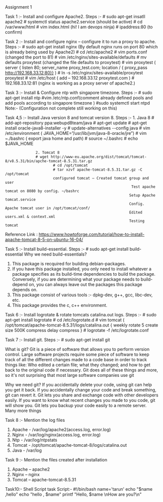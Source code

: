 Assignment 1

Task 1 :- Install and configure Apache2.
 Steps  :-         # sudo apt-get insatll apache2 
                           # systemctl status apache2.service (should be active)
                           # cd /var/www/html
                           # vim index.html (hi! I am devops ninja)
                           # ipaddress:80 (to confirm)
 
Task 2 :- Install and configure nginx – configure it to run a                  proxy to apache.
Steps  :-    # sudo  apt-get install nginx (By default nginx runs on port 80 which is already                                                being used by Apache2)
                           # cd /etc/apache2
                           # vim ports.conf (changed the port to 81)
                           # vim /etc/nginx/sites-available/defaults
                           # mv defaults proxytest (changed the file defaults to proxytest)
                           # vim proxytest 
( server {
listen 80;
server_name proxy_test.com;
location / {
proxy_pass http://192.168.33.12:80}} )
                              # ln -s /etc/nginx/sites-available/proxytest proxytest
                              # vim /etc/host ( add – 192.168.33.12 proxytest.com )
                              # 192.168.33.12:81 (nginx is working as a proxy server of apache2.)

Task 3 :- Install & Configure ntp with singapore timezone.
Steps    :- # sudo apt-get install ntp
                         #vim /etc/ntp.conf(comment already defined pools and add pools according to singapore timezone )
                          #sudo systemctl start ntpd
 Note:- (Configuration not complete still working on this)
                         

Task 4,5 :- Install Java version 8 and tomcat version 8.
Steps    :- 1. Java 8
                 # add-apt-repository ppa:webupd8team/java
                          # apt-get update
                          # apt-get install oracle-java8-installer  -y
                          # update-alternatives  --config java
                          # vim /etc/environment ( JAVA_HOME=”/usr/lib/jvm/java-8-oracle/jre”) 
                             # vim ~./bashrc ( export java home and path)
                             # source ~/.bashrc
                 # echo $JAVA_HOME

                  2. Tomcat 8      
                  # wget http://www-eu.apache.org/dist/tomcat/tomcat-8/v8.5.31/bin/apche-tomcat-8.5.31.tar.gz
                          # cd /opt/tomcat
                          # tar xzvf apache-tomcat-8.5.31.tar.gz -C /opt/tomcat
                          configured tomcat – Created tomcat group and user
                                                              Test apache tomcat on 8080 by config. ~/bashrc
                                                             Setup Apache tomcat.service
                                                             Config. Apache tomcat user in /opt/tomcat/conf/
                                                             Edited users.xml & context.xml
                                                             Testing tomcat
Reference Link : https://www.howtoforge.com/tutorial/how-to-install-apache-tomcat-8-5-on-ubuntu-16-04/


Task 5 :- Install build-essential.
Steps    :-  # sudo apt-get install build-essential
Why we need build-essentials?
1. This package is recquired for building debian-packages.
2. If you have this package installed, you only need to install whatever a package specifies as its build-time dependencies to build the package. Conversely, if you are determining what your package needs to build-depend on, you can always leave out the packages this package depends on.
3. This package consist of various tools :- dpkg-dev, g++, gcc, libc-dev, etc.
4. This package provides the c, c++ environment.


Task 6 :- Install logrotate & rotate tomcats catalina.out logs.
Steps    :- # sudo apt-get install logrotate 
                        # cd /etc/logrotate.d
                        # vim tomcat 
( /opt/tomcat/apache-tomcat-8.5.31/logs/catalina.out
{
weekly
rotate 5
create
size 500K
compress
delay compress
}
                        # logrotate -f /etc/logrotate.conf




Task 7 :- Install git.
Steps    :- # sudo apt-get install git

What is git?
Git is a piece of software that allows you to perform version control. Large software projects require some piece of software to keep track of all the different changes made to a code base in order to track things like: Who edited a certain file; what they changed; and how to get back to the original code if necessary. Git does all of these things and more, so it's not surprising that most large software companies use git

Why we need git?
If you accidentally delete your code, using git can help you get it back.
If you accidentally change your code and break something, git can revert it.
Git lets you share and exchange code with other developers easily.
If you want to know what recent changes you made to you code, git will show you.
Git lets you backup your code easily to a remote server.
Many more things


Task 8 :- Mention the log files
1. Apache - /var/log/apache2(access.log, error.log)
2. Nginx - /var/log/nginx(access.log, error.log)
3. Ntp - /var/log/ntpstats
4. Tomcat - /opt/tomcat/apache-tomcat-8/logs/catalina.out
5. Java - /var/log

Task 9 :- Mention the files created after installation
1. Apache – apache2
2. Nginx – nginx
3. Tomcat – apache-tomcat-8.5.31



Task10:- Shell Script task
Script:- #!/bin/bash
              	  name='tarun'
              	  echo "$name ,hello"
                    echo "hello , $name"
              	  printf "Hello, $name \nHow are you?\n"

                           
                           
 